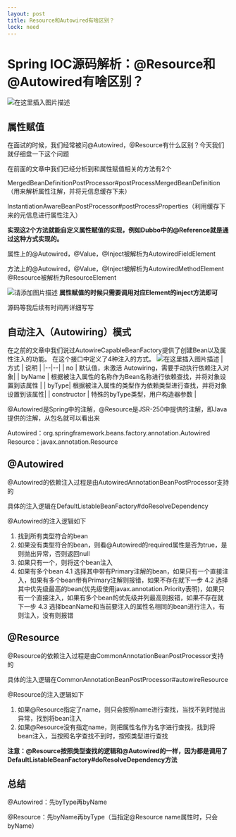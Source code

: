 ```yaml
---
layout: post
title: Resource和Autowired有啥区别？
lock: need
---
```


# Spring IOC源码解析：@Resource和@Autowired有啥区别？

![在这里插入图片描述](https://img-blog.csdnimg.cn/20210329213951423.jpg?)
## 属性赋值
在面试的时候，我们经常被问@Autowired，@Resource有什么区别？今天我们就仔细盘一下这个问题

在前面的文章中我们已经分析到和属性赋值相关的方法有2个

MergedBeanDefinitionPostProcessor#postProcessMergedBeanDefinition（用来解析属性注解，并将元信息缓存下来）

InstantiationAwareBeanPostProcessor#postProcessProperties（利用缓存下来的元信息进行属性注入）

**实现这2个方法就能自定义属性赋值的实现，例如Dubbo中的@Reference就是通过这种方式实现的。**

属性上的@Autowired，@Value，@Inject被解析为AutowiredFieldElement

方法上的@Autowired，@Value，@Inject被解析为AutowiredMethodElement
@Resource被解析为ResourceElement

![请添加图片描述](https://img-blog.csdnimg.cn/db06857446d5484dae1fd07feba2d4af.png?)
**属性赋值的时候只需要调用对应Element的inject方法即可**

源码等我后续有时间再详细写写
## 自动注入（Autowiring）模式
在之前的文章中我们说过AutowireCapableBeanFactory提供了创建Bean以及属性注入的功能。
在这个接口中定义了4种注入的方式。
![在这里插入图片描述](https://img-blog.csdnimg.cn/433d0efa71a14507807480d863ff039d.png?)
| 方式 | 说明 |
|--|--|
| no | 默认值，未激活 Autowiring，需要手动执行依赖注入对象|
| byName | 根据被注入属性的名称作为Bean名称进行依赖查找，并将对象设置到该属性 |
|  byType|  根据被注入属性的类型作为依赖类型进行查找，并将对象设置到该属性|
| constructor | 特殊的byType类型，用户构造器参数 |

@Autowired是Spring中的注解，@Resource是JSR-250中提供的注解，即Java提供的注解，从包名就可以看出来

Autowired：org.springframework.beans.factory.annotation.Autowired
Resource：javax.annotation.Resource

## @Autowired
@Autowired的依赖注入过程是由AutowiredAnnotationBeanPostProcessor支持的

具体的注入逻辑在DefaultListableBeanFactory#doResolveDependency

@Autowired的注入逻辑如下
1. 找到所有类型符合的bean
2. 如果没有类型符合的bean，则看@Autowired的required属性是否为true，是则抛出异常，否则返回null
3. 如果只有一个，则将这个bean注入
4. 如果有多个bean
    4.1 选择其中带有Primary注解的bean，如果只有一个直接注入，如果有多个bean带有Primary注解则报错，如果不存在就下一步
    4.2 选择其中优先级最高的bean(优先级使用javax.annotation.Priority表明)，如果只有一个直接注入，如果有多个bean的优先级并列最高则报错，如果不存在就下一步
    4.3 选择beanName和当前要注入的属性名相同的bean进行注入，有则注入，没有则报错
## @Resource
@Resource的依赖注入过程是由CommonAnnotationBeanPostProcessor支持的

具体的注入逻辑在CommonAnnotationBeanPostProcessor#autowireResource

@Resource的注入逻辑如下
1. 如果@Resource指定了name，则只会按照name进行查找，当找不到时抛出异常，找到将bean注入
2. 如果@Resource没有指定name，则把属性名作为名字进行查找，找到将bean注入，当按照名字查找不到时，按照类型进行查找

**注意：@Resource按照类型查找的逻辑和@Autowired的一样，因为都是调用了DefaultListableBeanFactory#doResolveDependency方法**

## 总结

@Autowired：先byType再byName

@Resource：先byName再byType（当指定@Resource name属性时，只会byName）